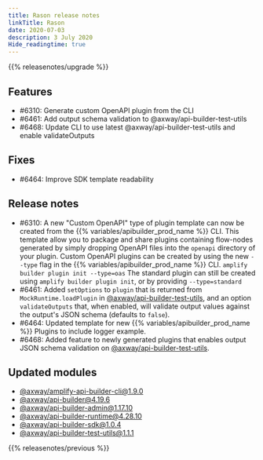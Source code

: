 ```yaml
---
title: Rason release notes
linkTitle: Rason
date: 2020-07-03
description: 3 July 2020
Hide_readingtime: true
---
```


{{% releasenotes/upgrade %}}

## Features

* #6310: Generate custom OpenAPI plugin from the CLI
* #6461: Add output schema validation to @axway/api-builder-test-utils
* #6468: Update CLI to use latest @axway/api-builder-test-utils and enable validateOutputs

## Fixes

* #6464: Improve SDK template readability

## Release notes

* #6310: A new "Custom OpenAPI" type of plugin template can now be created from the {{% variables/apibuilder_prod_name %}} CLI. This template allow you to package and share plugins containing flow-nodes generated by simply dropping OpenAPI files into the `openapi` directory of your plugin. Custom OpenAPI plugins can be created by using the new `--type` flag in the {{% variables/apibuilder_prod_name %}} CLI. `amplify builder plugin init --type=oas` The standard plugin can still be created using `amplify builder plugin init`, or by providing `--type=standard`
* #6461: Added `setOptions` to `plugin` that is returned from `MockRuntime.loadPlugin` in [@axway/api-builder-test-utils](https://www.npmjs.com/package/@axway/api-builder-test-utils), and an option `validateOutputs` that, when enabled, will validate output values against the output's JSON schema (defaults to `false`).
* #6464: Updated template for new {{% variables/apibuilder_prod_name %}} Plugins to include logger example.
* #6468: Added feature to newly generated plugins that enables output JSON schema validation on [@axway/api-builder-test-utils](https://www.npmjs.com/package/@axway/api-builder-test-utils).

## Updated modules

* [@axway/amplify-api-builder-cli@1.9.0](https://www.npmjs.com/package/@axway/amplify-api-builder-cli/v/1.9.0)
* [@axway/api-builder@4.19.6](https://www.npmjs.com/package/@axway/api-builder/v/4.19.6)
* [@axway/api-builder-admin@1.17.10](https://www.npmjs.com/package/@axway/api-builder-admin/v/1.17.10)
* [@axway/api-builder-runtime@4.28.10](https://www.npmjs.com/package/@axway/api-builder-runtime/v/4.28.10)
* [@axway/api-builder-sdk@1.0.4](https://www.npmjs.com/package/@axway/api-builder-sdk/v/1.0.4)
* [@axway/api-builder-test-utils@1.1.1](https://www.npmjs.com/package/@axway/api-builder-test-utils/v/1.1.1)

{{% releasenotes/previous %}}

